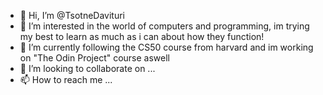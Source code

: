 - 👋 Hi, I’m @TsotneDavituri
- 👀 I’m interested in the world of computers and programming, im trying my best to learn as much as i can about how they function!
- 🌱 I’m currently following the CS50 course from harvard and im working on "The Odin Project" course aswell
- 💞️ I’m looking to collaborate on ...
- 📫 How to reach me ...

<!---
TsotneDavituri/TsotneDavituri is a ✨ special ✨ repository because its `README.md` (this file) appears on your GitHub profile.
You can click the Preview link to take a look at your changes.
--->
